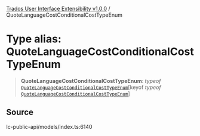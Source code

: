 [Trados User Interface Extensibility v1.0.0](../wiki/globals) / QuoteLanguageCostConditionalCostTypeEnum

# Type alias: QuoteLanguageCostConditionalCostTypeEnum

> **QuoteLanguageCostConditionalCostTypeEnum**: *typeof* [`QuoteLanguageCostConditionalCostTypeEnum`](../wiki/Variable.QuoteLanguageCostConditionalCostTypeEnum)\[keyof *typeof* [`QuoteLanguageCostConditionalCostTypeEnum`](../wiki/Variable.QuoteLanguageCostConditionalCostTypeEnum)\]

## Source

lc-public-api/models/index.ts:6140
